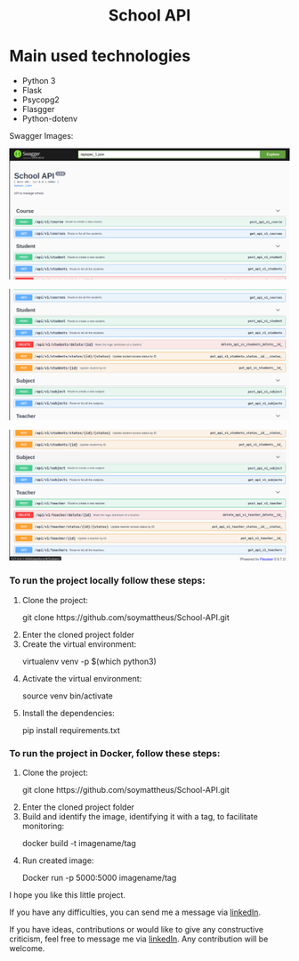 <h1 align="center">School API</h1>

<h1>Main used technologies</h1>

<ul>
<li>Python 3</li>
<li>Flask</li>
<li>Psycopg2</li>
<li>Flasgger</li>
<li>Python-dotenv</li>
</ul>

<p>Swagger Images:</p>
<p align="center">
<img loading="lazy" src="./images/img1.png"/>
</p>
<p align="center">
<img loading="lazy" src="./images/img2.png"/>
</p>
<p align="center">
<img loading="lazy" src="./images/img3.png"/>
</p>

<h3>To run the project locally follow these steps:</h3>
<ol>
<li>Clone the project:</li>
<p>git clone <a>https://github.com/soymattheus/School-API.git</a></p>

<li>Enter the cloned project folder</li>

<li>Create the virtual environment:</li>
<p>virtualenv venv -p $(which python3)</p>

<li>Activate the virtual environment:</li>
<p>source venv bin/activate</p>

<li>Install the dependencies:</li>
<p>pip install requirements.txt</p>
</ol>

<h3>To run the project in Docker, follow these steps:</h3>
<ol>
<li>Clone the project:</li>
<p>git clone <a>https://github.com/soymattheus/School-API.git</a></p>

<li>Enter the cloned project folder</li>

<li>Build and identify the image, identifying it with a tag, to facilitate monitoring:</li>
<p>docker build -t imagename/tag</p>

<li>Run created image:</li>
<p>Docker run -p 5000:5000 imagename/tag</p>
</ol>

<p>I hope you like this little project.</p>
<p>If you have any difficulties, you can send me a message via <a href="https://www.linkedin.com/in/mattheusdev/" target="_blank">linkedIn</a>.</p>
<p>
If you have ideas, contributions or would like to give any constructive criticism, feel free to message me via <a href="https://www.linkedin.com/in/mattheusdev/" target="_blank">linkedIn</a>. Any contribution will be welcome.</p>